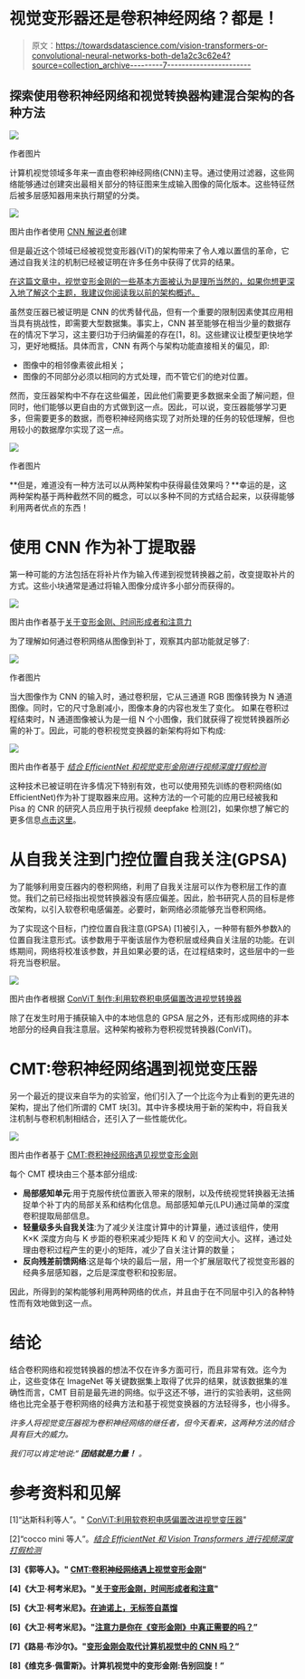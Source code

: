 # 视觉变形器还是卷积神经网络？都是！

> 原文：<https://towardsdatascience.com/vision-transformers-or-convolutional-neural-networks-both-de1a2c3c62e4?source=collection_archive---------7----------------------->

## 探索使用卷积神经网络和视觉转换器构建混合架构的各种方法

![](img/6ed51f401ac5a91611ea96838d6dabc3.png)

作者图片

计算机视觉领域多年来一直由卷积神经网络(CNN)主导。通过使用过滤器，这些网络能够通过创建突出最相关部分的特征图来生成输入图像的简化版本。这些特征然后被多层感知器用来执行期望的分类。

![](img/79d22b252a5ec0b7a0343fab13b0425c.png)

图片由作者使用 [CNN 解说者](https://poloclub.github.io/cnn-explainer/)创建

但是最近这个领域已经被视觉变形器(ViT)的架构带来了令人难以置信的革命，它通过自我关注的机制已经被证明在许多任务中获得了优异的结果。

[在这篇文章中，视觉变形金刚的一些基本方面被认为是理所当然的，如果你想更深入地了解这个主题，我建议你阅读我以前的架构概述。](/transformers-an-exciting-revolution-from-text-to-videos-dc70a15e617b)

虽然变压器已被证明是 CNN 的优秀替代品，但有一个重要的限制因素使其应用相当具有挑战性，即需要大型数据集。事实上，CNN 甚至能够在相当少量的数据存在的情况下学习，这主要归功于归纳偏差的存在[1，8]。这些建议让模型更快地学习，更好地概括。具体而言，CNN 有两个与架构功能直接相关的偏见，即:

*   图像中的相邻像素彼此相关；
*   图像的不同部分必须以相同的方式处理，而不管它们的绝对位置。

然而，变压器架构中不存在这些偏差，因此他们需要更多数据来全面了解问题，但同时，他们能够以更自由的方式做到这一点。因此，可以说，变压器能够学习更多，但需要更多的数据，而卷积神经网络实现了对所处理的任务的较低理解，但也用较小的数据摩尔实现了这一点。

![](img/417a0420221e9f43d248478e1be6ccbf.png)

作者图片

**但是，难道没有一种方法可以从两种架构中获得最佳效果吗？**幸运的是，这两种架构基于两种截然不同的概念，可以以多种不同的方式结合起来，以获得能够利用两者优点的东西！

# 使用 CNN 作为补丁提取器

第一种可能的方法包括在将补片作为输入传递到视觉转换器之前，改变提取补片的方式。这些小块通常是通过将输入图像分成许多小部分而获得的。

![](img/efaf132bad114285a410ba44a3a2a6d4.png)

图片由作者基于[关于变形金刚、时间形成者和注意力](/transformers-an-exciting-revolution-from-text-to-videos-dc70a15e617b)

为了理解如何通过卷积网络从图像到补丁，观察其内部功能就足够了:

![](img/a6d0d77041a2fc25cd2406b893f3e380.png)

作者图片

当大图像作为 CNN 的输入时，通过卷积层，它从三通道 RGB 图像转换为 N 通道图像。同时，它的尺寸急剧减小，图像本身的内容也发生了变化。
如果在卷积过程结束时，N 通道图像被认为是一组 N 个小图像，我们就获得了视觉转换器所必需的补丁。因此，可能的卷积视觉变换器的新架构将如下构成:

![](img/493e30d4404f50d082f3af382c097326.png)

图片由作者基于 [*结合 EfficientNet 和视觉变形金刚进行视频深度打假检测*](https://arxiv.org/abs/2107.02612)

这种技术已被证明在许多情况下特别有效，也可以使用预先训练的卷积网络(如 EfficientNet)作为补丁提取器来应用。这种方法的一个可能的应用已经被我和 Pisa 的 CNR 的研究人员应用于执行视频 deepfake 检测[2]，如果你想了解它的更多信息[点击这里](https://arxiv.org/abs/2107.02612)。

# 从自我关注到门控位置自我关注(GPSA)

为了能够利用变压器内的卷积网络，利用了自我关注层可以作为卷积层工作的直觉。我们之前已经指出视觉转换器没有感应偏差。因此，脸书研究人员的目标是修改架构，以引入软卷积电感偏差。必要时，新网络必须能够充当卷积网络。

为了实现这个目标，门控位置自我注意(GPSA) [1]被引入，一种带有额外参数λ的位置自我注意形式。该参数用于平衡该层作为卷积层或经典自关注层的功能。在训练期间，网络将校准该参数，并且如果必要的话，在过程结束时，这些层中的一些将充当卷积层。

![](img/43f8ecb458d3fcfd113422becd021480.png)

图片由作者根据 [ConViT 制作:利用软卷积电感偏置改进视觉转换器](https://arxiv.org/abs/2103.10697?fbclid=IwAR2ticnB0VeB5r_DaxPr2ClsAQIbDZZHmm78GW_cGHmcdyST2AZo25PLoy0)

除了在发生时用于捕获输入中的本地信息的 GPSA 层之外，还有形成网络的非本地部分的经典自我注意层。这种架构被称为卷积视觉转换器(ConViT)。

# CMT:卷积神经网络遇到视觉变压器

另一个最近的提议来自华为的实验室，他们引入了一个比迄今为止看到的更先进的架构，提出了他们所谓的 CMT 块[3]。其中许多模块用于新的架构中，将自我关注机制与卷积机制相结合，还引入了一些性能优化。

![](img/5285ecaeb6a9872037da499ac7348628.png)

图片由作者基于 [CMT:卷积神经网络遇见视觉变形金刚](https://arxiv.org/abs/2107.06263)

每个 CMT 模块由三个基本部分组成:

*   **局部感知单元**:用于克服传统位置嵌入带来的限制，以及传统视觉转换器无法捕捉单个补丁内的局部关系和结构化信息。局部感知单元(LPU)通过简单的深度卷积提取局部信息。
*   **轻量级多头自我关注**:为了减少关注度计算中的计算量，通过该组件，使用 K×K 深度方向与 K 步距的卷积来减少矩阵 K 和 V 的空间大小。这样，通过处理由卷积过程产生的更小的矩阵，减少了自关注计算的数量；
*   **反向残差前馈网络**:这是每个块的最后一层，用一个扩展层取代了视觉变形器的经典多层感知器，之后是深度卷积和投影层。

因此，所得到的架构能够利用两种网络的优点，并且由于在不同层中引入的各种特性而有效地做到这一点。

# 结论

结合卷积网络和视觉转换器的想法不仅在许多方面可行，而且非常有效。迄今为止，这些变体在 ImageNet 等关键数据集上取得了优异的结果，就该数据集的准确性而言，CMT 目前是最先进的网络。似乎这还不够，进行的实验表明，这些网络也比完全基于卷积网络的经典方法和基于视觉变换器的方法轻得多，也小得多。

*许多人将视觉变压器视为卷积神经网络的继任者，但今天看来，这两种方法的结合具有巨大的威力。*

*我们可以肯定地说:“* ***团结就是力量！*** *。*

# 参考资料和见解

[1]“达斯科利等人”。" [ConViT:利用软卷积电感偏置改进视觉变压器](https://arxiv.org/abs/2103.10697?fbclid=IwAR2ticnB0VeB5r_DaxPr2ClsAQIbDZZHmm78GW_cGHmcdyST2AZo25PLoy0)"

[2]“cocco mini 等人”。*[*结合 EfficientNet 和 Vision Transformers 进行视频深度打假检测*](https://arxiv.org/abs/2107.02612)*

**[3]《郭等人》。" [CMT:卷积神经网络遇上视觉变形金刚](https://arxiv.org/abs/2107.06263)"**

**[4]《大卫·柯考米尼》。"[关于变形金刚，时间形成者和注意](/transformers-an-exciting-revolution-from-text-to-videos-dc70a15e617b)"**

**[5]《大卫·柯考米尼》。[在迪诺上，无标签自蒸馏](/on-dino-self-distillation-with-no-labels-c29e9365e382)**

**[6]《大卫·柯考米尼》。"[注意力是你在《变形金刚》中真正需要的吗？](/is-attention-what-you-really-need-in-transformers-6c161c2fca83)”**

**[7]《路易·布沙尔》。"[变形金刚会取代计算机视觉中的 CNN 吗？](https://pub.towardsai.net/will-transformers-replace-cnns-in-computer-vision-55657a196833?gi=9bca13a554d8)”**

**[8]《维克多·佩雷斯》。计算机视觉中的变形金刚:告别回旋！”**